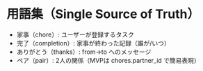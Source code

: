 # 用語集（Single Source of Truth）

- 家事（chore）: ユーザーが登録するタスク
- 完了（completion）: 家事が終わった記録（誰が/いつ）
- ありがとう（thanks）: from→to へのメッセージ
- ペア（pair）: 2人の関係（MVPは chores.partner_id で簡易表現）
